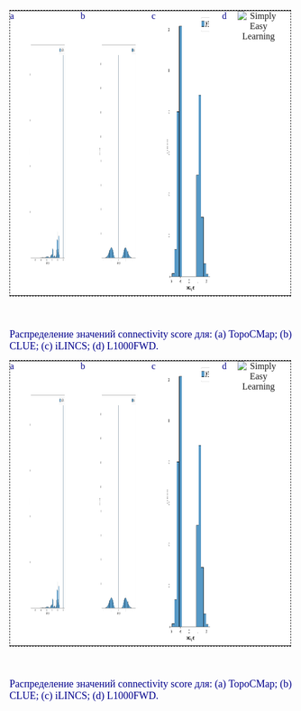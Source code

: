 <!DOCTYPE html>
<html>
   <body>

<table style="border: 1px dashed; width: 500px;">
  <tbody>
  <tr valign="top">
    <td valign="top"style = "background-color: 	#FFFFFF;font-family: Century Gothic;font-size: medium;text-align: center;padding: 0px 20px 0px 0px"> <font size="3" color="DarkBlue" face="Times New Roman">a</font> </td>
    <td valign="top"style = "background-color: 	#FFFFFF;font-family: Century Gothic;font-size: medium;text-align: center;padding: 0px 20px 0px 0px"> <img src="hist_all_signatures_TopoCMAp.png" alt="Simply Easy Learning" width="500"
         height="500"></td>
    <td valign="top"style = "background-color: 	#FFFFFF;font-family: Century Gothic;font-size: medium;text-align: center;padding: 0px 20px 0px 0px"> <font size="3" color="DarkBlue" face="Times New Roman">b</font> </td>
    <td valign="top"style = "background-color: 	#FFFFFF;font-family: Century Gothic;font-size: medium;text-align: center;padding: 0px 20px 0px 0px"> <img src="hist_all_signatures_CLUE.png" alt="Simply Easy Learning" width="500"
         height="500"></td>
   <td valign="top"style = "background-color:	#FFFFFF;font-family: Century Gothic;font-size: medium;text-align: center;padding: 0px 20px 0px 0px"> <font size="3" color="DarkBlue" face="Times New Roman">c</font> </td>
    <td valign="top"style = "background-color: 	#FFFFFF;font-family: Century Gothic;font-size: medium;text-align: center;padding: 0px 20px 0px 0px"> <img src="hist_all_signatures_iLINCS.png" alt="Simply Easy Learning" width="500"
         height="500"></td>
     <td valign="top"style = "background-color:#FFFFFF;font-family: Century Gothic;font-size: medium;text-align: center;padding: 0px 20px 0px 0px"> <font size="3" color="DarkBlue" face="Times New Roman">d</font> </td>
    <td valign="top"style = "background-color: 	#FFFFFF;font-family: Century Gothic;font-size: medium;text-align: center;padding: 0px 20px 0px 0px"> <img src="hist_all_signatures_L1000FWD.png" alt="Simply Easy Learning" width="500"
         height="500"></td>
  </tr>
  </tbody>
</table>
<p style="margin-top:1.5cm;"> <font color="DarkBlue" face="Times New Roman" size="4"> Распределение значений connectivity score для: (a) TopoCMap; (b) CLUE; (c) iLINCS; (d) L1000FWD.</font></p>


<table style="border: 1px dashed; width: 500px;">
  <tbody>
  <tr valign="top">
    <td valign="top"style = "background-color: 	#FFFFFF;font-family: Century Gothic;font-size: medium;text-align: center;padding: 0px 20px 0px 0px"> <font size="3" color="DarkBlue" face="Times New Roman">a</font> </td>
    <td valign="top"style = "background-color: 	#FFFFFF;font-family: Century Gothic;font-size: medium;text-align: center;padding: 0px 20px 0px 0px"> <img src="hist_all_signatures_TopoCMAp.png" alt="Simply Easy Learning" width="500"
         height="500"></td>
    <td valign="top"style = "background-color: 	#FFFFFF;font-family: Century Gothic;font-size: medium;text-align: center;padding: 0px 20px 0px 0px"> <font size="3" color="DarkBlue" face="Times New Roman">b</font> </td>
    <td valign="top"style = "background-color: 	#FFFFFF;font-family: Century Gothic;font-size: medium;text-align: center;padding: 0px 20px 0px 0px"> <img src="hist_all_signatures_CLUE.png" alt="Simply Easy Learning" width="500"
         height="500"></td>
   <td valign="top"style = "background-color:	#FFFFFF;font-family: Century Gothic;font-size: medium;text-align: center;padding: 0px 20px 0px 0px"> <font size="3" color="DarkBlue" face="Times New Roman">c</font> </td>
    <td valign="top"style = "background-color: 	#FFFFFF;font-family: Century Gothic;font-size: medium;text-align: center;padding: 0px 20px 0px 0px"> <img src="hist_all_signatures_iLINCS.png" alt="Simply Easy Learning" width="500"
         height="500"></td>
     <td valign="top"style = "background-color:#FFFFFF;font-family: Century Gothic;font-size: medium;text-align: center;padding: 0px 20px 0px 0px"> <font size="3" color="DarkBlue" face="Times New Roman">d</font> </td>
    <td valign="top"style = "background-color: 	#FFFFFF;font-family: Century Gothic;font-size: medium;text-align: center;padding: 0px 20px 0px 0px"> <img src="hist_all_signatures_L1000FWD.png" alt="Simply Easy Learning" width="500"
         height="500"></td>
  </tr>
  </tbody>
</table>
<p style="margin-top:1.5cm;"> <font color="DarkBlue" face="Times New Roman" size="4"> Распределение значений connectivity score для: (a) TopoCMap; (b) CLUE; (c) iLINCS; (d) L1000FWD.</font></p>
   </body>
</html>
